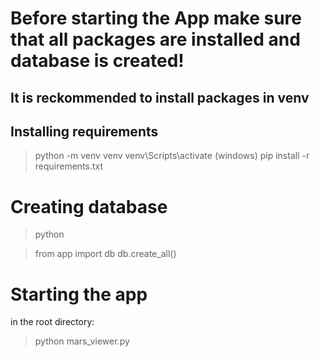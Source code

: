 # Before starting the App make sure that all packages are installed and database is created!
## It is reckommended to install packages in venv

## Installing requirements

> python -m venv venv
> venv\Scripts\activate (windows)
> pip install -r requirements.txt

# Creating database

> python

> from app import db
> db.create_all()

# Starting the app

in the root directory:

> python mars_viewer.py
